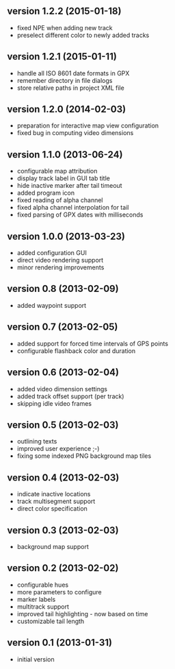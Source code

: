 version 1.2.2 (2015-01-18)
--------------------------
* fixed NPE when adding new track
* preselect different color to newly added tracks

version 1.2.1 (2015-01-11)
--------------------------
* handle all ISO 8601 date formats in GPX
* remember directory in file dialogs
* store relative paths in project XML file

version 1.2.0 (2014-02-03)
--------------------------
* preparation for interactive map view configuration
* fixed bug in computing video dimensions

version 1.1.0 (2013-06-24)
--------------------------
* configurable map attribution
* display track label in GUI tab title
* hide inactive marker after tail timeout
* added program icon
* fixed reading of alpha channel
* fixed alpha channel interpolation for tail
* fixed parsing of GPX dates with milliseconds

version 1.0.0 (2013-03-23)
-------------------------- 
* added configuration GUI
* direct video rendering support
* minor rendering improvements

version 0.8 (2013-02-09)
------------------------ 
* added waypoint support

version 0.7 (2013-02-05)
------------------------
* added support for forced time intervals of GPS points
* configurable flashback color and duration

version 0.6 (2013-02-04)
------------------------
* added video dimension settings
* added track offset support (per track)
* skipping idle video frames

version 0.5 (2013-02-03)
------------------------
* outlining texts
* improved user experience ;-)
* fixing some indexed PNG background map tiles

version 0.4 (2013-02-03)
------------------------
* indicate inactive locations
* track multisegment support
* direct color specification

version 0.3 (2013-02-03)
------------------------
* background map support

version 0.2 (2013-02-02)
------------------------
* configurable hues
* more parameters to configure
* marker labels
* multitrack support
* improved tail highlighting - now based on time
* customizable tail length

version 0.1 (2013-01-31)
------------------------
* initial version


